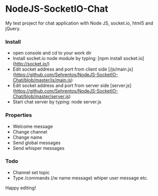 NodeJS-SocketIO-Chat
======================

My test project for chat application with Node JS, socket.io, html5 and jQuery.

### Install
 - open console and cd to your work dir
 - Install socket.io node module by typing: [npm install socket.io] (http://socket.io/)
 - Edit socket address and port from client side [/js/main.js] (https://github.com/Sehrentos/NodeJS-SocketIO-Chat/blob/master/js/main.js)
 - Edit socket address and port from server side [server.js] (https://github.com/Sehrentos/NodeJS-SocketIO-Chat/blob/master/server.js)
 - Start chat server by typing: node server.js

### Properties
 - Welcome message
 - Change channel
 - Change name
 - Send global messages
 - Send whisper messages

### Todo
 - Channel set topic
 - Type /commands (/w name message) whiper user message etc.

Happy editing!